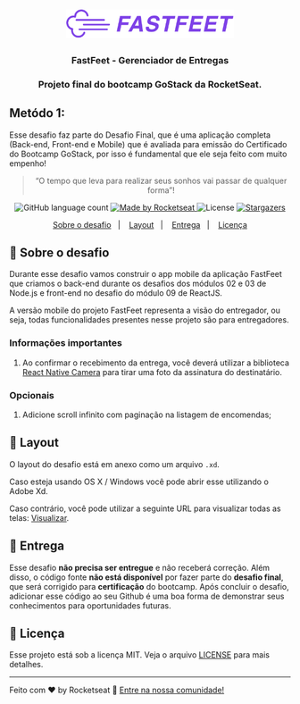 <h1 align="center">
  <img alt="Fastfeet" title="Fastfeet" src=".github/logo.png" width="300px" />
</h1>

<h3 align="center">
  FastFeet - Gerenciador de Entregas
</h3>

<h3 align="center">
  Projeto final do bootcamp GoStack da RocketSeat.
</h3>

<h2>
Metódo 1:
</h2>

<p>Esse desafio faz parte do Desafio Final, que é uma aplicação completa (Back-end, Front-end e Mobile) que é avaliada para emissão do Certificado do Bootcamp GoStack, por isso é fundamental que ele seja feito com muito empenho!</p>

<blockquote align="center">“O tempo que leva para realizar seus sonhos vai passar de qualquer forma”!</blockquote>

<p align="center">
  <img alt="GitHub language count" src="https://img.shields.io/github/languages/count/rocketseat/bootcamp-gostack-desafio-10?color=%2304D361" />

  <a href="https://rocketseat.com.br">
    <img alt="Made by Rocketseat" src="https://img.shields.io/badge/made%20by-Rocketseat-%2304D361" />
  </a>

  <img alt="License" src="https://img.shields.io/badge/license-MIT-%2304D361" />

  <a href="https://github.com/Rocketseat/bootcamp-gostack-desafio-10/stargazers">
    <img alt="Stargazers" src="https://img.shields.io/github/stars/rocketseat/bootcamp-gostack-desafio-10?style=social" />
  </a>
</p>

<p align="center">
  <a href="#rocket-sobre-o-desafio">Sobre o desafio</a>&nbsp;&nbsp;&nbsp;|&nbsp;&nbsp;&nbsp;
  <a href="#layout">Layout</a>&nbsp;&nbsp;&nbsp;|&nbsp;&nbsp;&nbsp;
  <a href="#-entrega">Entrega</a>&nbsp;&nbsp;&nbsp;|&nbsp;&nbsp;&nbsp;
  <a href="#memo-licença">Licença</a>
</p>

## 🚀 Sobre o desafio

Durante esse desafio vamos construir o app mobile da aplicação FastFeet que criamos o back-end durante os desafios dos módulos 02 e 03 de Node.js e front-end no desafio do módulo 09 de ReactJS.

A versão mobile do projeto FastFeet representa a visão do entregador, ou seja, todas funcionalidades presentes nesse projeto são para entregadores.

### Informações importantes

1. Ao confirmar o recebimento da entrega, você deverá utilizar a biblioteca [React Native Camera](https://github.com/react-native-community/react-native-camera) para tirar uma foto da assinatura do destinatário.

### Opcionais

1. Adicione scroll infinito com paginação na listagem de encomendas;

## 🎨 Layout

O layout do desafio está em anexo como um arquivo `.xd`.

Caso esteja usando OS X / Windows você pode abrir esse utilizando o Adobe Xd.

Caso contrário, você pode utilizar a seguinte URL para visualizar todas as telas: [Visualizar](https://xd.adobe.com/view/a5d56d7d-c1d4-48a8-70ce-8b77f5f417a5-d3e4/grid).

## 📅 Entrega

Esse desafio **não precisa ser entregue** e não receberá correção. Além disso, o código fonte **não está disponível** por fazer parte do **desafio final**, que será corrigido para **certificação** do bootcamp. Após concluir o desafio, adicionar esse código ao seu Github é uma boa forma de demonstrar seus conhecimentos para oportunidades futuras.

## 📝 Licença

Esse projeto está sob a licença MIT. Veja o arquivo [LICENSE](LICENSE.md) para mais detalhes.

---

Feito com ♥ by Rocketseat :wave: [Entre na nossa comunidade!](https://discordapp.com/invite/gCRAFhc)
